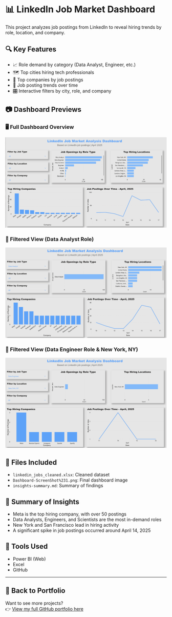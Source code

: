 # 📊 LinkedIn Job Market Dashboard

This project analyzes job postings from LinkedIn to reveal hiring trends by role, location, and company.

## 🔍 Key Features
- 📈 Role demand by category (Data Analyst, Engineer, etc.)
- 🗺 Top cities hiring tech professionals
- 🏢 Top companies by job postings
- 📆 Job posting trends over time
- 🎛 Interactive filters by city, role, and company

## 📷 Dashboard Previews

### 🖥️ Full Dashboard Overview
![Dashboard Overview](Dashboard-ScreenShot%231.png)

### 🎯 Filtered View (Data Analyst Role)
![Filtered Example](Dashboard-ScreenShot%232.png)

### 🎯 Filtered View (Data Engineer Role & New York, NY)
![Top Companies](Dashboard-ScreenShot%233.png)

## 📁 Files Included
- `linkedin_jobs_cleaned.xlsx`: Cleaned dataset
- `Dashboard-ScreenShot%231.png`: Final dashboard image
- `insights-summary.md`: Summary of findings

## 🧠 Summary of Insights
- Meta is the top hiring company, with over 50 postings
- Data Analysts, Engineers, and Scientists are the most in-demand roles
- New York and San Francisco lead in hiring activity
- A significant spike in job postings occurred around April 14, 2025

## 🔗 Tools Used
- Power BI (Web)
- Excel
- GitHub

---

## 🔗 Back to Portfolio
Want to see more projects?  
👉 [View my full GitHub portfolio here](https://github.com/sofiiahrabova/sofiia-portfolio)

